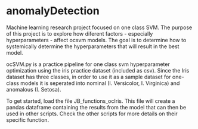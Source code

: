# anomalyDetection
Machine learning research project focused on one class SVM. The purpose of this project is to explore how diferent factors - especially hyperparameters - affect ocsvm models. 
The goal is to determine how to systemically determine the hyperparameters that will result in the best model.

ocSVM.py is a practice pipeline for one class svm hyperparameter optimization using the iris practice dataset (included as csv). Since the Iris dataset
has three classes, in order to use it as a sample dataset for one-class models it is seperated into nominal (I. Versicolor, I. Virginica) and anomalous
(I. Setosa).

To get started, load the file JB_functions_ocIris. This file will create a pandas dataframe containing the results from the model that can then be used in other
scripts. Check the other scripts for more details on their specific function.